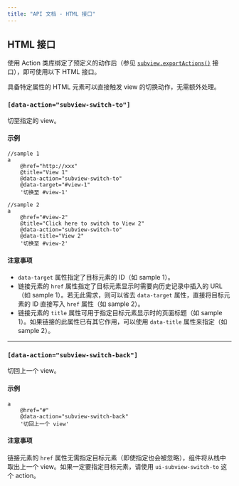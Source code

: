 ```yaml
---
title: "API 文档 - HTML 接口"
---
```


## HTML 接口<a name="html-api"></a>

使用 Action 类库绑定了预定义的动作后（参见 [`subview.exportActions()`](https://github.com/cssmagic/subview/issues/2#js-api-exportActions) 接口），即可使用以下 HTML 接口。

具备特定属性的 HTML 元素可以直接触发 view 的切换动作，无需额外处理。

### `[data-action="subview-switch-to"]`<a name="html-api-subview-switch-to"></a>

切至指定的 view。

#### 示例

```jade
//sample 1
a
	@href="http://xxx"
	@title="View 1"
	@data-action="subview-switch-to"
	@data-target="#view-1"
	'切换至 #view-1'

//sample 2
a
	@href="#view-2"
	@title="Click here to switch to View 2"
	@data-action="subview-switch-to"
	@data-title="View 2"
	'切换至 #view-2'
```

#### 注意事项

* `data-target` 属性指定了目标元素的 ID（如 sample 1）。
* 链接元素的 `href` 属性指定了目标元素显示时需要向历史记录中插入的 URL（如 sample 1）。若无此需求，则可以省去 `data-target` 属性，直接将目标元素的 ID 直接写入 `href` 属性（如 sample 2）。
* 链接元素的 `title` 属性可用于指定目标元素显示时的页面标题（如 sample 1）。如果链接的此属性已有其它作用，可以使用 `data-title` 属性来指定（如 sample 2）。

***

### `[data-action="subview-switch-back"]`<a name="html-api-subview-switch-back"></a>

切回上一个 view。

#### 示例

```jade
a
	@href="#"
	@data-action="subview-switch-back"
	'切回上一个 view'
```

#### 注意事项

链接元素的 `href` 属性无需指定目标元素（即使指定也会被忽略），组件将从栈中取出上一个 view。如果一定要指定目标元素，请使用 `ui-subview-switch-to` 这个 action。
